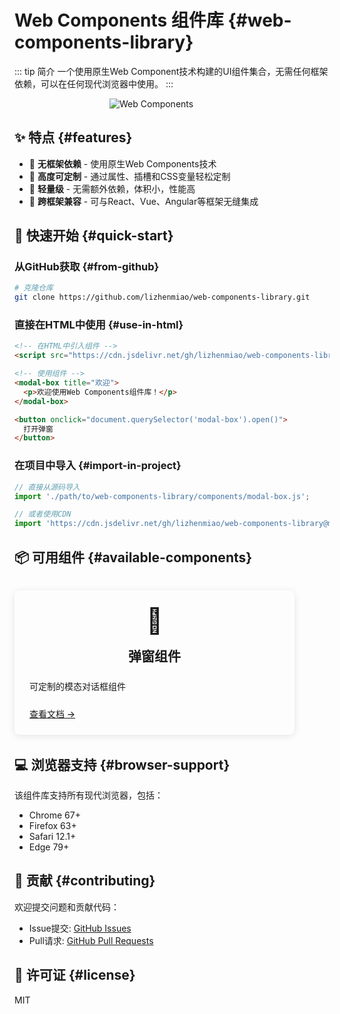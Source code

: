 # Web Components 组件库 {#web-components-library}

::: tip 简介
一个使用原生Web Component技术构建的UI组件集合，无需任何框架依赖，可以在任何现代浏览器中使用。
:::

<img src="/web-components-library/logo.svg" alt="Web Components" style="max-width: 200px; margin: 0 auto; display: block;">

## ✨ 特点 {#features}

- 🔆 **无框架依赖** - 使用原生Web Components技术
- 🎨 **高度可定制** - 通过属性、插槽和CSS变量轻松定制
- 🚀 **轻量级** - 无需额外依赖，体积小，性能高
- 🔄 **跨框架兼容** - 可与React、Vue、Angular等框架无缝集成

## 🚀 快速开始 {#quick-start}

### 从GitHub获取 {#from-github}

```bash
# 克隆仓库
git clone https://github.com/lizhenmiao/web-components-library.git
```

### 直接在HTML中使用 {#use-in-html}

```html
<!-- 在HTML中引入组件 -->
<script src="https://cdn.jsdelivr.net/gh/lizhenmiao/web-components-library@master/components/modal-box.js"></script>

<!-- 使用组件 -->
<modal-box title="欢迎">
  <p>欢迎使用Web Components组件库！</p>
</modal-box>

<button onclick="document.querySelector('modal-box').open()">
  打开弹窗
</button>
```

### 在项目中导入 {#import-in-project}

```javascript
// 直接从源码导入
import './path/to/web-components-library/components/modal-box.js';

// 或者使用CDN
import 'https://cdn.jsdelivr.net/gh/lizhenmiao/web-components-library@master/components/modal-box.js';
```

## 📦 可用组件 {#available-components}

<div class="features">
  <div class="feature">
    <div class="feature-icon">
      <h3>📝</h3>
    </div>
    <h2>弹窗组件</h2>
    <p>可定制的模态对话框组件</p>
    <a href="/web-components-library/components/modal-box">查看文档 →</a>
  </div>

  <!-- 未来可添加更多组件 -->
</div>

## 💻 浏览器支持 {#browser-support}

该组件库支持所有现代浏览器，包括：

- Chrome 67+
- Firefox 63+
- Safari 12.1+
- Edge 79+

## 🤝 贡献 {#contributing}

欢迎提交问题和贡献代码：

- Issue提交: [GitHub Issues](https://github.com/lizhenmiao/web-components-library/issues)
- Pull请求: [GitHub Pull Requests](https://github.com/lizhenmiao/web-components-library/pulls)

## 📄 许可证 {#license}

MIT

<style>
.features {
  display: flex;
  flex-wrap: wrap;
  margin: 2rem 0;
  gap: 20px;
}

.feature {
  flex: 1;
  min-width: 300px;
  max-width: 400px;
  background-color: var(--c-bg-light);
  border-radius: 8px;
  padding: 1.5rem;
  box-shadow: 0 2px 12px 0 rgba(0,0,0,0.1);
  transition: all 0.3s;
}

.feature:hover {
  transform: translateY(-5px);
  box-shadow: 0 4px 16px 0 rgba(0,0,0,0.15);
}

.feature-icon {
  display: flex;
  justify-content: center;
  margin-bottom: 1rem;
}

.feature-icon h3 {
  font-size: 2.5rem;
  margin: 0;
}

.feature h2 {
  text-align: center;
  border-bottom: 1px solid var(--c-border);
  padding-bottom: 0.5rem;
  margin: 0.8rem 0;
}

.feature p {
  margin: 1rem 0;
  color: var(--c-text-light);
}

.feature a {
  display: inline-block;
  margin-top: 0.5rem;
  font-weight: 500;
}
</style>
